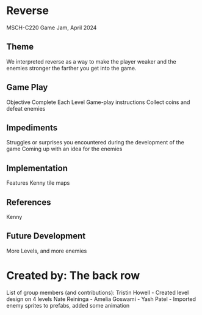 # Reverse
MSCH-C220 Game Jam, April 2024

## Theme
We interpreted reverse as a way to make the player weaker and the enemies stronger the farther you get into the game. 

## Game Play
Objective
Complete Each Level
Game-play instructions
Collect coins and defeat enemies

## Impediments
Struggles or surprises you encountered during the development of the game
Coming up with an idea for the enemies

## Implementation
Features
Kenny tile maps

## References
Kenny 
## Future Development
More Levels, and more enemies

# Created by: The back row
List of group members (and contributions):
  Tristin Howell - Created level design on 4 levels
  Nate Reininga - 
  Amelia Goswami - 
  Yash Patel - Imported enemy sprites to prefabs, added some animation
